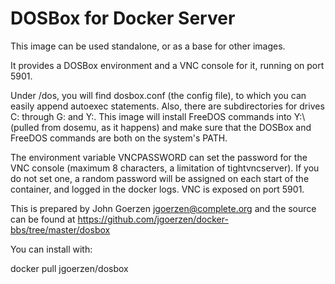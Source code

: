 # DOSBox for Docker Server

This image can be used standalone, or as a base for other images.

It provides a DOSBox environment and a VNC console for it, running on
port 5901.

Under /dos, you will find dosbox.conf (the config file), to which you
can easily append autoexec statements.  Also, there are subdirectories
for drives C: through G: and Y:.  This image will install FreeDOS commands
into Y:\ (pulled from dosemu, as it happens) and make sure that the DOSBox
and FreeDOS commands are both on the system's PATH.

The environment variable VNCPASSWORD can set the password for the VNC console
(maximum 8 characters, a limitation of tightvncserver).  If you do not set
one, a random password will be assigned on each start of the container, and
logged in the docker logs.  VNC is exposed on port 5901.

This is prepared by John Goerzen <jgoerzen@complete.org> and the source
can be found at https://github.com/jgoerzen/docker-bbs/tree/master/dosbox

You can install with:

docker pull jgoerzen/dosbox

